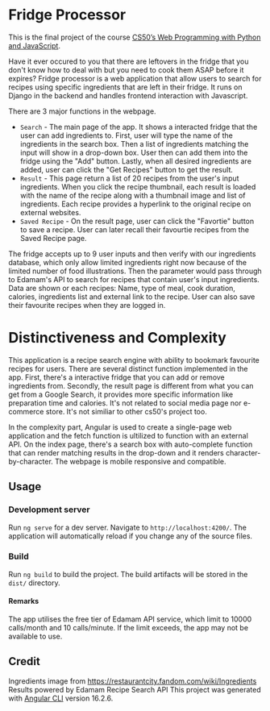# Fridge Processor 
This is the final project of the course [CS50’s Web Programming with Python and JavaScript](https://cs50.harvard.edu/web/2020/).

Have it ever occured to you that there are leftovers in the fridge that you don't know how to deal with but you need to cook them ASAP before it expires? Fridge processor is a web application that allow users to search for recipes using specific ingredients that are left in their fridge. It runs on Django in the backend and handles frontend interaction with Javascript.

There are 3 major functions in the webpage.
  - `Search` - The main page of the app. It shows a interacted fridge that the user can add ingredients to. First, user will type the name of the ingredients in the search box. Then a list of ingredients matching the input will show in a drop-down box. User then can add them into the fridge using the "Add" button. Lastly, when all desired ingredients are added, user can click the "Get Recipes" button to get the result.
  - `Result` - This page return a list of 20 recipes from the user's input ingredients. When you click the recipe thumbnail, each result is loaded with the name of the recipe along with a thumbnail image and list of ingredients. Each recipe provides a hyperlink to the original recipe on external websites.
  - `Saved Recipe` - On the result page, user can click the "Favortie" button to save a recipe. User can later recall their favourtie recipes from the Saved Recipe page.

The fridge accepts up to 9 user inputs and then verify with our ingredients database, which only allow limited ingredients right now because of the limited number of food illustrations. Then the parameter would pass through to Edamam's API to search for recipes that contain user's input ingredients. Data are shown or each recipes: Name, type of meal, cook duration, calories, ingredients list and external link to the recipe. User can also save their favourite recipes when they are logged in.

# Distinctiveness and Complexity
This application is a recipe search engine with ability to bookmark favourite recipes for users. There are several distinct function implemented in the app. First, there's a interactive fridge that you can add or remove ingredients from. Secondly, the result page is different from what you can get from a Google Search, it provides more specific information like preparation time and calories. It's not related to social media page nor e-commerce store. It's not similiar to other cs50's project too.

In the complexity part, Angular is used to create a single-page web application and the fetch function is ultilized to function with an external API. On the index page, there's a search box with auto-complete function that can render matching results in the drop-down and it renders character-by-character. The webpage is mobile responsive and compatible. 

## Usage

### Development server

Run `ng serve` for a dev server. Navigate to `http://localhost:4200/`. The application will automatically reload if you change any of the source files.

### Build

Run `ng build` to build the project. The build artifacts will be stored in the `dist/` directory.

#### Remarks
The app utilises the free tier of Edamam API service, which limit to 10000 calls/month and 10 calls/minute. If the limit exceeds, the app may not be available to use.
 

## Credit
Ingredients image from https://restaurantcity.fandom.com/wiki/Ingredients
Results powered by Edamam Recipe Search API
This project was generated with [Angular CLI](https://github.com/angular/angular-cli) version 16.2.6.

